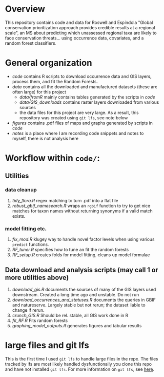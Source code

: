 # Overview
This repository contains code and data for Roswell and Espíndola "Global 
conservation prioritization approach provides credible results at a regional 
scale", an MS about predicting which unassessed regional taxa are likely to face
conservation threats... using occurrence data, covariates, and a random forest 
classifiers.

# General organization

- *code* contains R scripts to download occurrence data and GIS layers, process 
them, and fit the Random Forests. 
- *data* contains all the downloaded and manufactured datasets (these are often 
large) for this project
    - *data/fromR* mainly contains tables generated by the scripts in *code*
    - *data/GIS_downloads* contains raster layers downloaded from various 
    sources
    - the data files for this project are very large. As a result, this 
    repository was created using `git lfs`, see note below
- *figures* contains .pdf files of maps and graphs generated by scripts in 
*code*
- *notes* is a place where I am recording code snippets and notes to myself, 
there is not analysis here

# Workflow within `code/`: 

## Utilities
### data cleanup
1. *tidy_flora.R* regex matching to turn .pdf into a flat file
1. *robust_gbif_namesearch.R* wraps an `rgbif` function to try to get nice 
matches for taxon names without returning synonyms if a valid match exists.
### model fitting etc. 
1. *fix_mod.R* klugey way to handle novel factor levels when using various 
`predict` functions.
1. *RF_tuner.R* specifies how to tune an fit the random forests
1. *RF_setup.R* creates folds for model fitting, cleans up model formulae

## Data download and analysis scripts (may call 1 or more utilities above)
1. *download_gis.R* documents the sources of many of the GIS layers used 
downstream. Created a long time ago and unstable. Do not run
1. *download_occurrences_and_statuses.R* documents the queries in GBIF and 
natureserve. Largely stable but not rerun; the dataset liable to change if 
rerun. 
1. *crunch_GIS.R* Should be rel. stable, all GIS work done in R
1. *fit_RF.R* Fits random forests
1. *graphing_model_outputs.R* generates figures and tabular results


# large files and git lfs
This is the first time I used `git lfs` to handle large files in the repo. 
The files tracked by lfs are most likely handled dysfunctionally you clone this 
repo and have not installed `git lfs`. For more information on `git lfs`, see
[here](https://git-lfs.github.com/). 


